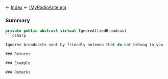← [Index](Api-Index) ← [IMyRadioAntenna](Sandbox.ModAPI.Ingame.IMyRadioAntenna)

### Summary

```csharp
private public abstract virtual IgnoreAlliedBroadcast
```csharp

Ignores broadcasts sent by friendly antenna that do not belong to you

### Returns

### Example

### Remarks

